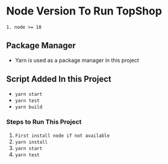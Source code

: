 # Node Version To Run TopShop

```
1. node >= 18
```

## Package Manager

- Yarn is used as a package manager in this project

## Script Added In this Project

- `yarn start`
- `yarn test`
- `yarn build`

### Steps to Run This Project

1. `First install node if not available`
2. `yarn install`
3. `yarn start`
4. `yarn test`
